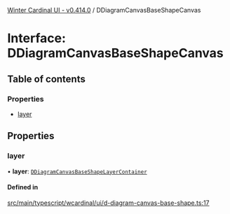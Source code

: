 [Winter Cardinal UI - v0.414.0](../index.md) / DDiagramCanvasBaseShapeCanvas

# Interface: DDiagramCanvasBaseShapeCanvas

## Table of contents

### Properties

- [layer](DDiagramCanvasBaseShapeCanvas.md#layer)

## Properties

### layer

• **layer**: [`DDiagramCanvasBaseShapeLayerContainer`](DDiagramCanvasBaseShapeLayerContainer.md)

#### Defined in

[src/main/typescript/wcardinal/ui/d-diagram-canvas-base-shape.ts:17](https://github.com/winter-cardinal/winter-cardinal-ui/blob/v0.414.0/src/main/typescript/wcardinal/ui/d-diagram-canvas-base-shape.ts#L17)
